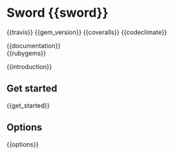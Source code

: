 Sword {{sword}}
=====
{{travis}}
{{gem_version}}
{{coveralls}}
{{codeclimate}}

{{documentation}}  
{{rubygems}}

{{introduction}}

Get started
-----------

{{get_started}}

Options
-------

{{options}}
